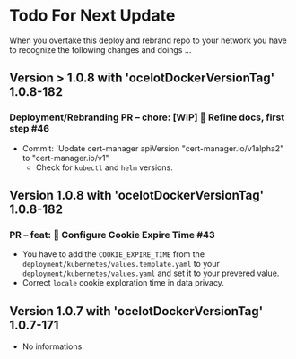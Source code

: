 # Todo For Next Update

When you overtake this deploy and rebrand repo to your network you have to recognize the following changes and doings …

## Version > 1.0.8 with 'ocelotDockerVersionTag' 1.0.8-182

### Deployment/Rebranding PR – chore: [WIP] 🍰 Refine docs, first step #46

- Commit: `Update cert-manager apiVersion "cert-manager.io/v1alpha2" to "cert-manager.io/v1"
  - Check for `kubectl` and `helm` versions.

## Version 1.0.8 with 'ocelotDockerVersionTag' 1.0.8-182

### PR – feat: 🍰 Configure Cookie Expire Time #43

- You have to add the `COOKIE_EXPIRE_TIME` from the `deployment/kubernetes/values.template.yaml` to your `deployment/kubernetes/values.yaml` and set it to your prevered value.
- Correct `locale` cookie exploration time in data privacy.

## Version 1.0.7 with 'ocelotDockerVersionTag' 1.0.7-171

- No informations.

